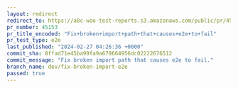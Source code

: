```yaml
---
layout: redirect
redirect_to: https://a8c-woo-test-reports.s3.amazonaws.com/public/pr/45153/e2e/index.html
pr_number: 45153
pr_title_encoded: "Fix+broken+import+path+that+causes+e2e+to+fail"
pr_test_type: e2e
last_published: "2024-02-27 04:26:36 +0000"
commit_sha: 8ffad71e45ba99fa9a670664956dc02222676512
commit_message: "Fix broken import path that causes e2e to fail."
branch_name: dev/fix-broken-import-e2e
passed: true
---
```

